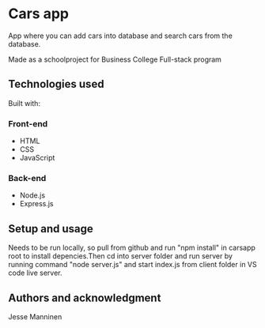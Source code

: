 # Cars app

App where you can add cars into database and search cars from the database.

Made as a schoolproject for Business College Full-stack program

## Technologies used

Built with:

### Front-end

- HTML
- CSS
- JavaScript

### Back-end

- Node.js
- Express.js

## Setup and usage

Needs to be run locally, so pull from github and run "npm install" in carsapp root to install depencies.Then cd into server folder and run server by running command "node server.js" and start index.js from client folder in VS code live server.

## Authors and acknowledgment

Jesse Manninen
